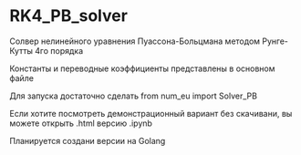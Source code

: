 # RK4_PB_solver
Солвер нелинейного уравнения Пуассона-Больцмана методом Рунге-Кутты 4го порядка

Константы и переводные коэффициенты представлены в основном файле

Для запуска достаточно сделать from num_eu import Solver_PB

Если хотите посмотреть демонстрационный вариант без скачивани, вы можете открыть .html версию .ipynb

Планируется создани версии на Golang